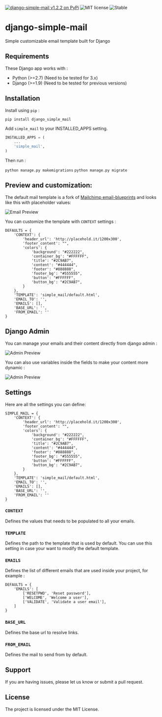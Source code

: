 [![django-simple-mail v1.2.2 on PyPi](https://img.shields.io/badge/pypi-1.2.2-green.svg)](https://pypi.python.org/pypi/django-simple-mail)
![MIT license](https://img.shields.io/badge/licence-MIT-blue.svg)
![Stable](https://img.shields.io/badge/status-stable-green.svg)

# django-simple-mail
Simple customizable email template built for Django


## Requirements

These Django app works with :

+ Python (>=2.7) (Need to be tested for 3.x)
+ Django (>=1.9) (Need to be tested for previous versions)


## Installation

Install using `pip` :

`pip install django_simple_mail`


Add `simple_mail` to your INSTALLED_APPS setting.


```python
INSTALLED_APPS = (
    ...
    'simple_mail',
)
```

Then run :

`python manage.py makemigrations`
`python manage.py migrate`


## Preview and customization:

The default mail template is a fork of [Mailchimp email-blueprints](https://github.com/mailchimp/email-blueprints/blob/master/responsive-templates/base_boxed_basic_query.html) and looks like this with placeholder values:


![Email Preview](https://raw.githubusercontent.com/charlesthk/django-simple-mail/master/docs/preview.png)


You can customize the template with `CONTEXT` settings :

```
DEFAULTS = {
    'CONTEXT': {
        'header_url': 'http://placehold.it/1200x300',
        'footer_content': "",
        'colors': {
            'background': "#222222",
            'container_bg': "#FFFFFF",
            'title': "#2C9AB7",
            'content': "#444444",
            'footer': "#888888",
            'footer_bg': "#555555",
            'button': "#FFFFFF",
            'button_bg': "#2C9AB7",
        }
    },
    'TEMPLATE': 'simple_mail/default.html',
    'EMAIL_TO': '',
    'EMAILS': [],
    'BASE_URL': '',
    'FROM_EMAIL': ''
}
```

## Django Admin

You can manage your emails and their content directly from django admin :

![Admin Preview](https://raw.githubusercontent.com/charlesthk/django-simple-mail/master/docs/admin.png)

You can also use variables inside the fields to make your content more dynamic :

![Admin Preview](https://raw.githubusercontent.com/charlesthk/django-simple-mail/master/docs/admin-context.png)


## Settings

Here are all the settings you can define:

```
SIMPLE_MAIL = {
    'CONTEXT': {
        'header_url': 'http://placehold.it/1200x300',
        'footer_content': "",
        'colors': {
            'background': "#222222",
            'container_bg': "#FFFFFF",
            'title': "#2C9AB7",
            'content': "#444444",
            'footer': "#888888",
            'footer_bg': "#555555",
            'button': "#FFFFFF",
            'button_bg': "#2C9AB7",
        }
    },
    'TEMPLATE': 'simple_mail/default.html',
    'EMAIL_TO': '',
    'EMAILS': [],
    'BASE_URL': '',
    'FROM_EMAIL': ''
}
```

### `CONTEXT`

Defines the values that needs to be populated to all your emails.

### `TEMPLATE`

Defines the path to the template that is used by default. You can use this setting in case your want to modify the default template.

### `EMAILS`

Defines the list of different emails that are used inside your project, for example :

```
DEFAULTS = {
    'EMAILS': [
    	['RESETPWD', 'Reset password'],
    	['WELCOME', 'Welcome a user'],
    	['VALIDATE', 'Validate a user email'],
    ]
}
```

### `BASE_URL`

Defines the base url to resolve links.

### `FROM_EMAIL`

Defines the mail to send from by default. 

## Support

If you are having issues, please let us know or submit a pull request.

## License

The project is licensed under the MIT License.